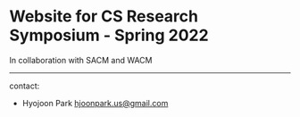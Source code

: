# Website for CS Research Symposium - Spring 2022
In collaboration with SACM and WACM

----

contact: 

- Hyojoon Park hjoonpark.us@gmail.com

